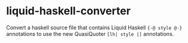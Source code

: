liquid-haskell-converter
========================

Convert a haskell source file that contains Liquid Haskell `{-@ style @-}` annotations to use the new QuasiQuoter `[lh| style |]` annotations.
